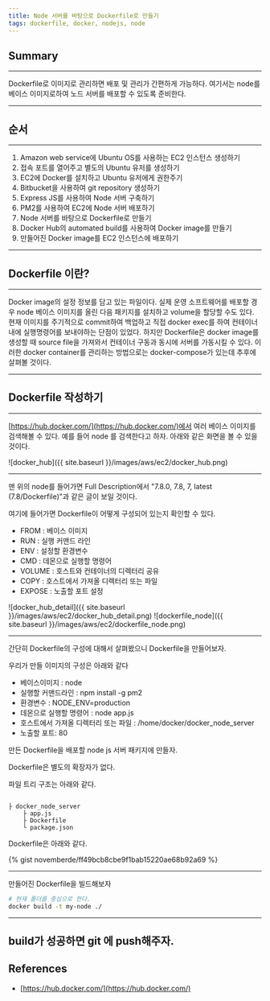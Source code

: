 ```yaml
---
title: Node 서버를 바탕으로 Dockerfile로 만들기
tags: dockerfile, docker, nodejs, node
---
```


## Summary
---------------------
 Dockerfile로 이미지로 관리하면 배포 및 관리가 간편하게 가능하다.
 여기서는 node를 베이스 이미지로하여 노드 서버를 배포할 수 있도록 준비한다.

---------------------

## 순서
---------------------
1. Amazon web service에 Ubuntu OS를 사용하는 EC2 인스턴스 생성하기
1. 접속 포트를 열어주고 별도의 Ubuntu 유저를 생성하기
1. EC2에 Docker를 설치하고 Ubuntu 유저에게 권한주기
1. Bitbucket을 사용하여 git repository 생성하기
1. Express JS를 사용하여 Node 서버 구축하기
1. PM2를 사용하여 EC2에 Node 서버 배포하기
1. Node 서버를 바탕으로 Dockerfile로 만들기
1. Docker Hub의 automated build를 사용하여 Docker image를 만들기
1. 만들어진 Docker image를 EC2 인스턴스에 배포하기

---------------------

## Dockerfile 이란?
---------------------

 Docker image의 설정 정보를 담고 있는 파일이다. 
 실제 운영 소프트웨어를 배포할 경우 node 베이스 이미지를 올린 다음 패키지를 설치하고 volume을 할당할 수도 있다.
 현재 이미지를 주기적으로 commit하여 백업하고 직접 docker exec를 하여 컨테이너 내에 실행명령어를 보내야하는 단점이 있었다.
 하지만 Dockerfile은 docker image를 생성할 때 source file을 가져와서 컨테이너 구동과 동시에 서버를 가동시킬 수 있다.
 이러한 docker container를 관리하는 방법으로는 docker-compose가 있는데 추후에 살펴볼 것이다.

---------------------
## Dockerfile 작성하기
---------------------

[https://hub.docker.com/](https://hub.docker.com/)에서 여러 베이스 이미지를 검색해볼 수 있다.
예를 들어 node 를 검색한다고 하자. 아래와 같은 화면을 볼 수 있을 것이다.

![docker_hub]({{ site.baseurl }}/images/aws/ec2/docker_hub.png)

---------------------
맨 위의 node를 들어가면 Full Description에서 "7.8.0, 7.8, 7, latest (7.8/Dockerfile)"과 같은 글이 보일 것이다.

여기에 들어가면 Dockerfile이 어떻게 구성되어 있는지 확인할 수 있다.

- FROM : 베이스 이미지
- RUN : 실행 커맨드 라인
- ENV : 설정할 환경변수
- CMD : 데몬으로 실행할 명령어
- VOLUME : 호스트와 컨테이너의 디렉터리 공유
- COPY : 호스트에서 가져올 디렉터리 또는 파일
- EXPOSE : 노출할 포트 설정

![docker_hub_detail]({{ site.baseurl }}/images/aws/ec2/docker_hub_detail.png)
![dockerfile_node]({{ site.baseurl }}/images/aws/ec2/dockerfile_node.png)

---------------------

간단히 Dockerfile의 구성에 대해서 살펴봤으니 Dockerfile을 만들어보자.

우리가 만들 이미지의 구성은 아래와 같다
- 베이스이미지 : node
- 실행할 커맨드라인 : npm install -g pm2
- 환경변수 : NODE_ENV=production
- 데몬으로 실행할 명령어 : node app.js
- 호스트에서 가져올 디렉터리 또는 파일 : /home/docker/docker_node_server
- 노출할 포트: 80

만든 Dockerfile을 배포할 node js 서버 패키지에 만들자.

Dockerfile은 별도의 확장자가 없다.

파일 트리 구조는 아래와 같다.

```

├ docker_node_server
    ├ app.js
    ├ Dockerfile
    └ package.json

```
Dockerfile은 아래와 같다.

{% gist novemberde/ff49bcb8cbe9f1bab15220ae68b92a69 %}

---------------------

만들어진 Dockerfile을 빌드해보자


```bash
# 현재 폴더를 중심으로 한다.
docker build -t my-node ./
```

---------------------

build가 성공하면 git 에 push해주자.
---------------------
## References
- [https://hub.docker.com/](https://hub.docker.com/)